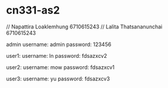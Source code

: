 # cn331-as2
// Napattira Loaklemhung 6710615243
// Lalita Thatsananunchai 6710615243

admin
username: admin
password: 123456

user1:
username: ln
password: fdsazxcv2

user2:
username: mow
password: fdsazxcv1

user3:
username: yu
password: fdsazxcv3
